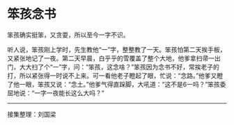 # 笨孩念书

笨孩确实挺笨，又贪耍，所以至今一字不识。

听人说，笨孩刚上学时，先生教他“一”字，整整教了一天。笨孩怕第二天挨手板，又紧张地记了一夜。第二天早晨，白乎乎的雪覆盖了整个大地，他爹拿扫帚一出门，大大扫了个“一”字，问：“笨孩，这念啥？”笨孩因为念书不好，常挨老子的打，所以紧张得一时说不上来。可一看他老子瞪起了眼，忙说：“念路。”他爹又瞪了他一眼，笨孩又说：“念土。”他爹气得直跺脚，大吼道：“这不是6一吗？”笨孩委屈地说：“一字一夜能长这么大吗？”

---

接集整理：刘国梁
